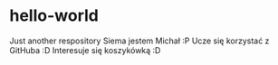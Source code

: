 # hello-world
Just another respository
Siema jestem Michał :P Ucze się korzystać z GitHuba :D
Interesuje się koszykówką :D
